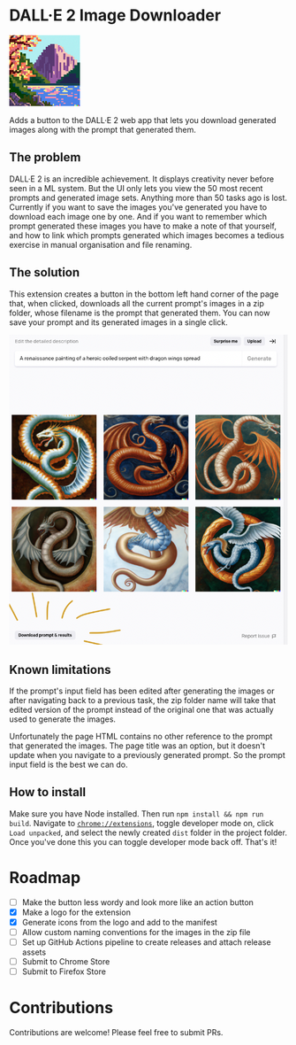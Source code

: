 # DALL·E 2 Image Downloader

![Image of a landscape with a mountain in pixel art style, generated by DALL·E 2](icons/icon-128.png "Image of a landscape with a mountain in pixel art style, generated by DALL·E 2")

Adds a button to the DALL·E 2 web app that lets you download generated images along with the prompt that generated them.

## The problem

DALL·E 2 is an incredible achievement. It displays creativity never before seen in a ML system. But the UI only lets you view the 50 most recent prompts and generated image sets. Anything more than 50 tasks ago is lost. Currently if you want to save the images you've generated you have to download each image one by one. And if you want to remember which prompt generated these images you have to make a note of that yourself, and how to link which prompts generated which images becomes a tedious exercise in manual organisation and file renaming.

## The solution

This extension creates a button in the bottom left hand corner of the page that, when clicked, downloads all the current prompt's images in a zip folder, whose filename is the prompt that generated them. You can now save your prompt and its generated images in a single click.

![Screenshot of the web app with the new button in the bottom left hand corner](screenshot.png "Screenshot of the web app with the new button in the bottom left hand corner")

## Known limitations

If the prompt's input field has been edited after generating the images or after navigating back to a previous task, the zip folder name will take that edited version of the prompt instead of the original one that was actually used to generate the images.

Unfortunately the page HTML contains no other reference to the prompt that generated the images. The page title was an option, but it doesn't update when you navigate to a previously generated prompt. So the prompt input field is the best we can do.

## How to install

Make sure you have Node installed. Then run `npm install && npm run build`.
Navigate to [`chrome://extensions`](chrome://extensions), toggle developer mode on, click `Load unpacked`, and select the newly created `dist` folder in the project folder. Once you've done this you can toggle developer mode back off. That's it!

# Roadmap

- [ ] Make the button less wordy and look more like an action button
- [x] Make a logo for the extension
- [x] Generate icons from the logo and add to the manifest
- [ ] Allow custom naming conventions for the images in the zip file
- [ ] Set up GitHub Actions pipeline to create releases and attach release assets
- [ ] Submit to Chrome Store
- [ ] Submit to Firefox Store

# Contributions

Contributions are welcome! Please feel free to submit PRs.
